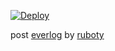 [![Deploy](https://www.herokucdn.com/deploy/button.png)](https://heroku.com/deploy)

post [everlog](https://github.com/gong023/everlog) by [ruboty](https://github.com/r7kamura/ruboty)
